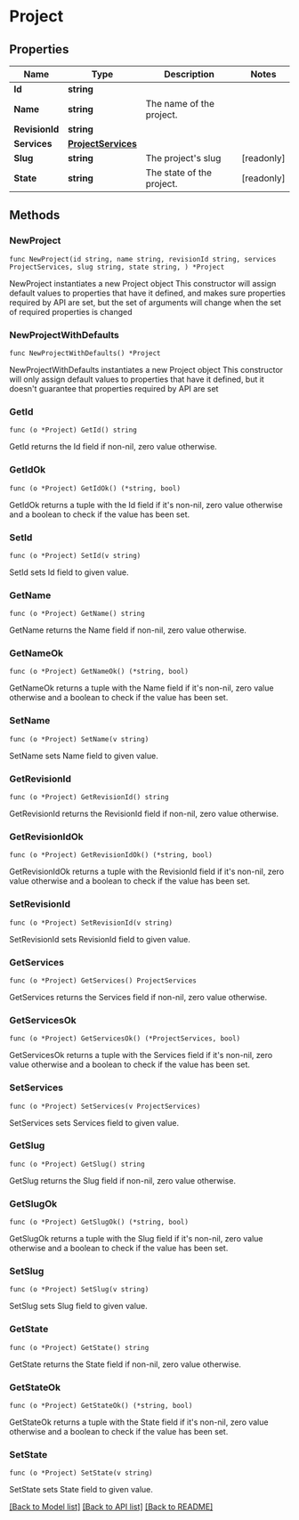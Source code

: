 # Project

## Properties

Name | Type | Description | Notes
------------ | ------------- | ------------- | -------------
**Id** | **string** |  | 
**Name** | **string** | The name of the project. | 
**RevisionId** | **string** |  | 
**Services** | [**ProjectServices**](ProjectServices.md) |  | 
**Slug** | **string** | The project&#39;s slug | [readonly] 
**State** | **string** | The state of the project. | [readonly] 

## Methods

### NewProject

`func NewProject(id string, name string, revisionId string, services ProjectServices, slug string, state string, ) *Project`

NewProject instantiates a new Project object
This constructor will assign default values to properties that have it defined,
and makes sure properties required by API are set, but the set of arguments
will change when the set of required properties is changed

### NewProjectWithDefaults

`func NewProjectWithDefaults() *Project`

NewProjectWithDefaults instantiates a new Project object
This constructor will only assign default values to properties that have it defined,
but it doesn't guarantee that properties required by API are set

### GetId

`func (o *Project) GetId() string`

GetId returns the Id field if non-nil, zero value otherwise.

### GetIdOk

`func (o *Project) GetIdOk() (*string, bool)`

GetIdOk returns a tuple with the Id field if it's non-nil, zero value otherwise
and a boolean to check if the value has been set.

### SetId

`func (o *Project) SetId(v string)`

SetId sets Id field to given value.


### GetName

`func (o *Project) GetName() string`

GetName returns the Name field if non-nil, zero value otherwise.

### GetNameOk

`func (o *Project) GetNameOk() (*string, bool)`

GetNameOk returns a tuple with the Name field if it's non-nil, zero value otherwise
and a boolean to check if the value has been set.

### SetName

`func (o *Project) SetName(v string)`

SetName sets Name field to given value.


### GetRevisionId

`func (o *Project) GetRevisionId() string`

GetRevisionId returns the RevisionId field if non-nil, zero value otherwise.

### GetRevisionIdOk

`func (o *Project) GetRevisionIdOk() (*string, bool)`

GetRevisionIdOk returns a tuple with the RevisionId field if it's non-nil, zero value otherwise
and a boolean to check if the value has been set.

### SetRevisionId

`func (o *Project) SetRevisionId(v string)`

SetRevisionId sets RevisionId field to given value.


### GetServices

`func (o *Project) GetServices() ProjectServices`

GetServices returns the Services field if non-nil, zero value otherwise.

### GetServicesOk

`func (o *Project) GetServicesOk() (*ProjectServices, bool)`

GetServicesOk returns a tuple with the Services field if it's non-nil, zero value otherwise
and a boolean to check if the value has been set.

### SetServices

`func (o *Project) SetServices(v ProjectServices)`

SetServices sets Services field to given value.


### GetSlug

`func (o *Project) GetSlug() string`

GetSlug returns the Slug field if non-nil, zero value otherwise.

### GetSlugOk

`func (o *Project) GetSlugOk() (*string, bool)`

GetSlugOk returns a tuple with the Slug field if it's non-nil, zero value otherwise
and a boolean to check if the value has been set.

### SetSlug

`func (o *Project) SetSlug(v string)`

SetSlug sets Slug field to given value.


### GetState

`func (o *Project) GetState() string`

GetState returns the State field if non-nil, zero value otherwise.

### GetStateOk

`func (o *Project) GetStateOk() (*string, bool)`

GetStateOk returns a tuple with the State field if it's non-nil, zero value otherwise
and a boolean to check if the value has been set.

### SetState

`func (o *Project) SetState(v string)`

SetState sets State field to given value.



[[Back to Model list]](../README.md#documentation-for-models) [[Back to API list]](../README.md#documentation-for-api-endpoints) [[Back to README]](../README.md)


